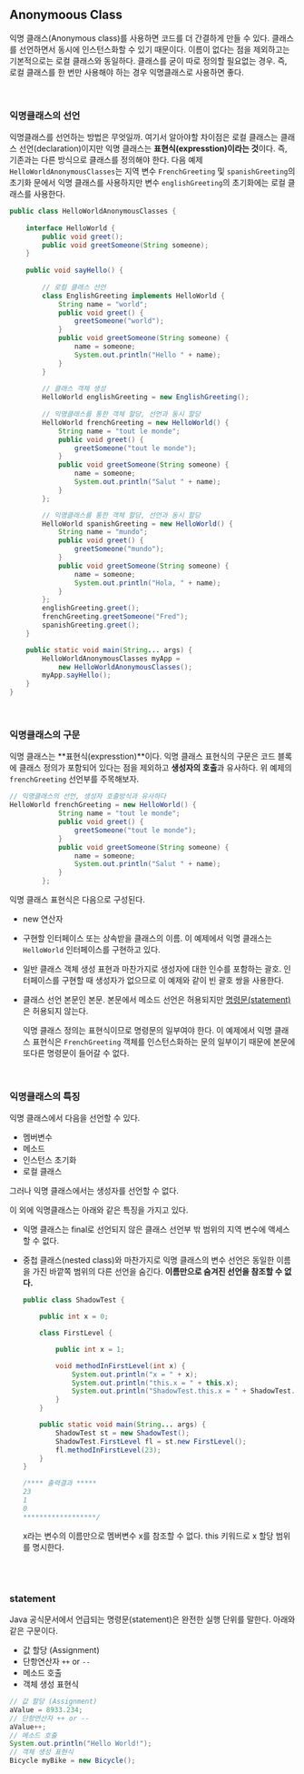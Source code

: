 ## Anonymoous Class

익명 클래스(Anonymous class)를 사용하면 코드를 더 간결하게 만들 수 있다. 클래스를 선언하면서 동시에 인스턴스화할 수 있기 때문이다. 이름이 없다는 점을 제외하고는 기본적으로는 로컬 클래스와 동일하다. 클래스를 굳이 따로 정의할 필요없는 경우. 즉, 로컬 클래스를 한 번만 사용해야 하는 경우 익명클래스로 사용하면 좋다.

<br/>

### 익명클래스의 선언

익명클래스를 선언하는 방법은 무엇일까. 여기서 알아야할 차이점은 로컬 클래스는 클래스 선언(declaration)이지만 익명 클래스는 **표현식(expresstion)이라는 것**이다. 즉, 기존과는 다른 방식으로 클래스를 정의해야 한다. 다음 예제 `HelloWorldAnonymousClasses`는 지역 변수 `FrenchGreeting` 및 `spanishGreeting`의 초기화 문에서 익명 클래스를 사용하지만 변수 `englishGreeting`의 초기화에는 로컬 클래스를 사용한다.

```java
public class HelloWorldAnonymousClasses {
  
    interface HelloWorld {
        public void greet();
        public void greetSomeone(String someone);
    }
  
    public void sayHello() {
        
        // 로컬 클래스 선언
        class EnglishGreeting implements HelloWorld {
            String name = "world";
            public void greet() {
                greetSomeone("world");
            }
            public void greetSomeone(String someone) {
                name = someone;
                System.out.println("Hello " + name);
            }
        }
      
        // 클래스 객체 생성
        HelloWorld englishGreeting = new EnglishGreeting();
        
        // 익명클래스를 통한 객체 할당, 선언과 동시 할당
        HelloWorld frenchGreeting = new HelloWorld() {
            String name = "tout le monde";
            public void greet() {
                greetSomeone("tout le monde");
            }
            public void greetSomeone(String someone) {
                name = someone;
                System.out.println("Salut " + name);
            }
        };

        // 익명클래스를 통한 객체 할당, 선언과 동시 할당
        HelloWorld spanishGreeting = new HelloWorld() {
            String name = "mundo";
            public void greet() {
                greetSomeone("mundo");
            }
            public void greetSomeone(String someone) {
                name = someone;
                System.out.println("Hola, " + name);
            }
        };
        englishGreeting.greet();
        frenchGreeting.greetSomeone("Fred");
        spanishGreeting.greet();
    }

    public static void main(String... args) {
        HelloWorldAnonymousClasses myApp =
            new HelloWorldAnonymousClasses();
        myApp.sayHello();
    }            
}
```

<br/>

### 익명클래스의 구문

익명 클래스는 **표현식(expresstion)**이다. 익명 클래스 표현식의 구문은 코드 블록에 클래스 정의가 포함되어 있다는 점을 제외하고 **생성자의 호출**과 유사하다. 위 예제의 `frenchGreeting` 선언부를 주목해보자.

```java
// 익명클래스의 선언, 생성자 호출방식과 유사하다
HelloWorld frenchGreeting = new HelloWorld() {
            String name = "tout le monde";
            public void greet() {
                greetSomeone("tout le monde");
            }
            public void greetSomeone(String someone) {
                name = someone;
                System.out.println("Salut " + name);
            }
        };
```

익명 클래스 표현식은 다음으로 구성된다.

- new 연산자
- 구현할 인터페이스 또는 상속받을 클래스의 이름. 이 예제에서 익명 클래스는 `HelloWorld` 인터페이스를 구현하고 있다.
- 일반 클래스 객체 생성 표현과 마찬가지로 생성자에 대한 인수를 포함하는 괄호. 인터페이스를 구현할 때 생성자가 없으므로 이 예제와 같이 빈 괄호 쌍을 사용한다.
- 클래스 선언 본문인 본문. 본문에서 메소드 선언은 허용되지만 [명령문(statement)](#statement)은 허용되지 않는다.
    
    익명 클래스 정의는 표현식이므로 명령문의 일부여야 한다. 이 예제에서 익명 클래스 표현식은 `FrenchGreeting` 객체를 인스턴스화하는 문의 일부이기 때문에 본문에 또다른 명령문이 들어갈 수 없다.
    
<br/>

### 익명클래스의 특징

익명 클래스에서 다음을 선언할 수 있다.

- 멤버변수
- 메소드
- 인스턴스 초기화
- 로컬 클래스

그러나 익명 클래스에서는 생성자를 선언할 수 없다.

이 외에 익명클래스는 아래와 같은 특징을 가지고 있다.

- 익명 클래스는 final로 선언되지 않은 클래스 선언부 밖 범위의 지역 변수에 액세스할 수 없다.
- 중첩 클래스(nested class)와 마찬가지로 익명 클래스의 변수 선언은 동일한 이름을 가진 바깥쪽 범위의 다른 선언을 숨긴다. **이름만으로 숨겨진 선언을 참조할 수 없다.**
    
    ```java
    public class ShadowTest {
    
        public int x = 0;
    
        class FirstLevel {
    
            public int x = 1;
    
            void methodInFirstLevel(int x) {
                System.out.println("x = " + x);
                System.out.println("this.x = " + this.x);
                System.out.println("ShadowTest.this.x = " + ShadowTest.this.x);
            }
        }
    
        public static void main(String... args) {
            ShadowTest st = new ShadowTest();
            ShadowTest.FirstLevel fl = st.new FirstLevel();
            fl.methodInFirstLevel(23);
        }
    }
    
    /**** 출력결과 *****
    23
    1
    0
    ******************/
    ```
    
    x라는 변수의 이름만으로 멤버변수 x를 참조할 수 없다. this 키워드로 x 할당 범위를 명시한다.
    

<br/>
<br/>

### statement

Java 공식문서에서 언급되는 명령문(statement)은 완전한 실행 단위를 말한다. 아래와 같은 구문이다.

- 값 할당 (Assignment)
- 단항연산자 `++` or `--`
- 메소드 호출
- 객체 생성 표현식

```java
// 값 할당 (Assignment)
aValue = 8933.234;
// 단항연산자 ++ or -- 
aValue++;
// 메소드 호출
System.out.println("Hello World!");
// 객체 생성 표현식
Bicycle myBike = new Bicycle();
```